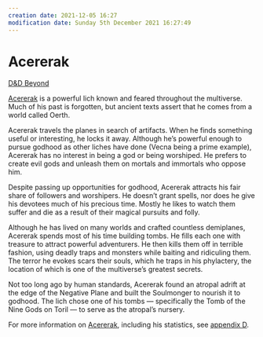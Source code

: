 ```yaml
---
creation date: 2021-12-05 16:27
modification date: Sunday 5th December 2021 16:27:49
---
```


# Acererak
[D&D Beyond](https://www.dndbeyond.com/sources/toa/monsters-and-npcs#Acererak)

[Acererak](https://www.dndbeyond.com/monsters/acererak) is a powerful lich known and feared throughout the multiverse. Much of his past is forgotten, but ancient texts assert that he comes from a world called Oerth.

Acererak travels the planes in search of artifacts. When he finds something useful or interesting, he locks it away. Although he’s powerful enough to pursue godhood as other liches have done (Vecna being a prime example), Acererak has no interest in being a god or being worshiped. He prefers to create evil gods and unleash them on mortals and immortals who oppose him.

Despite passing up opportunities for godhood, Acererak attracts his fair share of followers and worshipers. He doesn’t grant spells, nor does he give his devotees much of his precious time. Mostly he likes to watch them suffer and die as a result of their magical pursuits and folly.

Although he has lived on many worlds and crafted countless demiplanes, Acererak spends most of his time building tombs. He fills each one with treasure to attract powerful adventurers. He then kills them off in terrible fashion, using deadly traps and monsters while baiting and ridiculing them. The terror he evokes scars their souls, which he traps in his phylactery, the location of which is one of the multiverse’s greatest secrets.

Not too long ago by human standards, Acererak found an atropal adrift at the edge of the Negative Plane and built the Soulmonger to nourish it to godhood. The lich chose one of his tombs — specifically the Tomb of the Nine Gods on Toril — to serve as the atropal’s nursery.

For more information on [Acererak](https://www.dndbeyond.com/monsters/acererak), including his statistics, see [appendix D](https://www.dndbeyond.com/sources/toa/monsters-and-npcs#MonstersAD).
